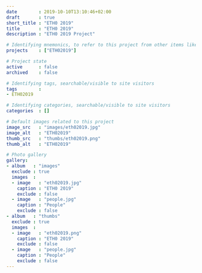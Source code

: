 ```yaml
---
date        : 2019-10-10T13:10:46+02:00
draft       : true
short_title : "ETH0 2019"
title       : "ETH0 2019"
description : "ETH0 2019 Project"

# Identifying mnemonics, to refer to this project from other items like blogs, etc.
projects    : ["ETH02019"]

# Project state
active      : false
archived    : false

# Identifying tags, searchable/visible to site visitors
tags        :
- ETH02019

# Identifying categories, searchable/visible to site visitors
categories  : []

# Default images related to this project
image_src   : "images/eth02019.jpg"
image_alt   : "ETH02019"
thumb_src   : "thumbs/eth02019.png"
thumb_alt   : "ETH02019"

# Photo gallery
gallery:
- album   : "images"
  exclude : true
  images  :
  - image   : "eth02019.jpg"
    caption : "ETH0 2019"
    exclude : false
  - image   : "people.jpg"
    caption : "People"
    exclude : false
- album   : "thumbs"
  exclude : true
  images  :
  - image   : "eth02019.png"
    caption : "ETH0 2019"
    exclude : false
  - image   : "people.jpg"
    caption : "People"
    exclude : false
---
```

